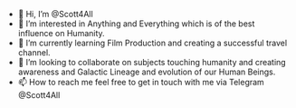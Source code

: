 - 👋 Hi, I’m @Scott4All
- 👀 I’m interested in Anything and Everything which is of the best influence on Humanity.
- 🌱 I’m currently learning Film Production and creating a successful travel channel.
- 💞️ I’m looking to collaborate on subjects touching humanity and creating awareness and Galactic Lineage and evolution of our Human Beings.
- 📫 How to reach me feel free to get in touch with me via Telegram @Scott4All

<!---
Scott4All/Scott4All is a ✨ special ✨ repository because its `README.md` (this file) appears on your GitHub profile.
You can click the Preview link to take a look at your changes.
--->
